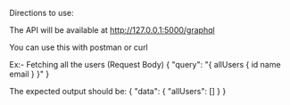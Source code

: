 Directions to use:

The API will be available at http://127.0.0.1:5000/graphql

You can use this with postman or curl 

Ex:- Fetching all the users (Request Body)
{
  "query": "{ allUsers { id name email } }"
}

The expected output should be:
{
  "data": {
    "allUsers": []
  }
}
